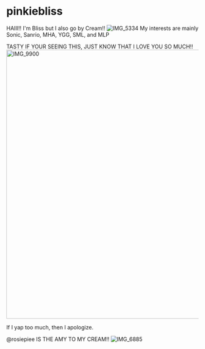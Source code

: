 # pinkiebliss
HAIII!! I'm Bliss but I also go by Cream!!
![IMG_5334](https://github.com/user-attachments/assets/40f45b15-ebc7-4513-b959-553eeb82e0cc)
My interests are mainly Sonic, Sanrio, MHA, YGG, SML, and MLP

TASTY IF YOUR SEEING THIS, JUST KNOW THAT I LOVE YOU SO MUCH!!
<img width="800" height="704" alt="IMG_9900" src="https://github.com/user-attachments/assets/9c674fe9-b872-41fb-9281-5ddded9587a8" />

If I yap too much, then I apologize.

@rosiepiee IS THE AMY TO MY CREAM!! 
![IMG_6885](https://github.com/user-attachments/assets/e7e1ca1a-b6e7-4ad2-b582-2da9996d29fd)
